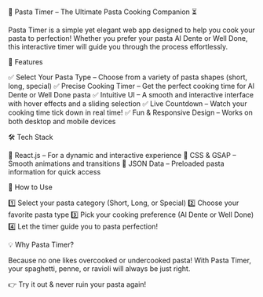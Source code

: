🍝 Pasta Timer – The Ultimate Pasta Cooking Companion ⏳

Pasta Timer is a simple yet elegant web app designed to help you cook your pasta to perfection! 
Whether you prefer your pasta Al Dente or Well Done, this interactive timer will guide you through the process effortlessly.

🎯 Features

✅ Select Your Pasta Type – Choose from a variety of pasta shapes (short, long, special) 
✅ Precise Cooking Timer – Get the perfect cooking time for Al Dente or Well Done pasta 
✅ Intuitive UI – A smooth and interactive interface with hover effects and a sliding selection 
✅ Live Countdown – Watch your cooking time tick down in real time! 
✅ Fun & Responsive Design – Works on both desktop and mobile devices 

🛠️ Tech Stack

🔹 React.js – For a dynamic and interactive experience
🔹 CSS & GSAP – Smooth animations and transitions
🔹 JSON Data – Preloaded pasta information for quick access

🚀 How to Use

1️⃣ Select your pasta category (Short, Long, or Special)
2️⃣ Choose your favorite pasta type 
3️⃣ Pick your cooking preference (Al Dente or Well Done)
4️⃣ Let the timer guide you to pasta perfection! 

💡 Why Pasta Timer?

Because no one likes overcooked or undercooked pasta! 
With Pasta Timer, your spaghetti, penne, or ravioli will always be just right. 

👉 Try it out & never ruin your pasta again!
